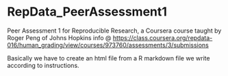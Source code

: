 RepData_PeerAssessment1
=======================

Peer Assessment 1 for Reproducible Research, a Coursera course taught by Roger Peng of Johns Hopkins
info @
https://class.coursera.org/repdata-016/human_grading/view/courses/973760/assessments/3/submissions

Basically we have to create an html file from a R markdown file we write according to instructions.
